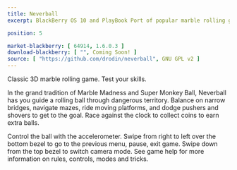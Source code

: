 ```yaml
---
title: Neverball
excerpt: BlackBerry OS 10 and PlayBook Port of popular marble rolling game.

position: 5

market-blackberry: [ 64914, 1.6.0.3 ] 
download-blackberry: [ "", Coming Soon! ]
source: [ "https://github.com/drodin/neverball", GNU GPL v2 ]
---
```


Classic 3D marble rolling game. Test your skills.

In the grand tradition of Marble Madness and Super Monkey Ball, Neverball has you guide a rolling ball through dangerous territory.
Balance on narrow bridges, navigate mazes, ride moving platforms, and dodge pushers and shovers to get to the goal.
Race against the clock to collect coins to earn extra balls.

Control the ball with the accelerometer. Swipe from right to left over the bottom bezel to go to the previous menu, pause, exit game.
Swipe down from the top bezel to switch camera mode. See game help for more information on rules, controls, modes and tricks.
